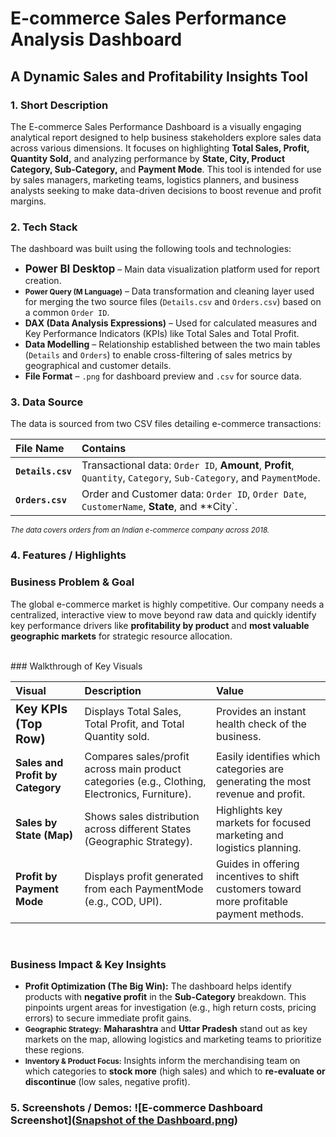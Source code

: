 # E-commerce Sales Performance Analysis Dashboard

## A Dynamic Sales and Profitability Insights Tool

### 1. Short Description 

The E-commerce Sales Performance Dashboard is a visually engaging analytical report designed to help business stakeholders explore sales data across various dimensions. It focuses on highlighting **Total Sales, Profit, Quantity Sold,** and analyzing performance by **State, City, Product Category, Sub-Category,** and **Payment Mode**. This tool is intended for use by sales managers, marketing teams, logistics planners, and business analysts seeking to make data-driven decisions to boost revenue and profit margins.


### 2. Tech Stack

The dashboard was built using the following tools and technologies:

* **<big>Power BI Desktop</big>** – Main data visualization platform used for report creation.
* **<small>Power Query (M Language)</small>** – Data transformation and cleaning layer used for merging the two source files (`Details.csv` and `Orders.csv`) based on a common `Order ID`.
* **DAX (Data Analysis Expressions)** – Used for calculated measures and Key Performance Indicators (KPIs) like Total Sales and Total Profit.
* **Data Modelling** – Relationship established between the two main tables (`Details` and `Orders`) to enable cross-filtering of sales metrics by geographical and customer details.
* **File Format** – `.png` for dashboard preview and `.csv` for source data.


### 3. Data Source

The data is sourced from two CSV files detailing e-commerce transactions:

| File Name | Contains |
| :--- | :--- |
| **`Details.csv`** | Transactional data: `Order ID`, **Amount**, **Profit**, `Quantity`, `Category`, `Sub-Category`, and `PaymentMode`. |
| **`Orders.csv`** | Order and Customer data: `Order ID`, `Order Date`, `CustomerName`, **State**, and **City`. |

<small>*The data covers orders from an Indian e-commerce company across 2018.*</small>


### 4. Features / Highlights

### Business Problem & Goal

The global e-commerce market is highly competitive. Our company needs a centralized, interactive view to move beyond raw data and quickly identify key performance drivers like **profitability by product** and **most valuable geographic markets** for strategic resource allocation.

<br>
### Walkthrough of Key Visuals

| Visual | Description | Value |
| :--- | :--- | :--- |
| **<big>Key KPIs (Top Row)</big>** | Displays Total Sales, Total Profit, and Total Quantity sold. | Provides an instant health check of the business. |
| **Sales and Profit by Category** | Compares sales/profit across main product categories (e.g., Clothing, Electronics, Furniture). | Easily identifies which categories are generating the most revenue and profit. |
| **Sales by State (Map)** | Shows sales distribution across different States (Geographic Strategy). | Highlights key markets for focused marketing and logistics planning. |
| **Profit by Payment Mode** | Displays profit generated from each PaymentMode (e.g., COD, UPI). | Guides in offering incentives to shift customers toward more profitable payment methods. |

<br>

### Business Impact & Key Insights

* **Profit Optimization (The Big Win):** The dashboard helps identify products with **negative profit** in the **Sub-Category** breakdown. This pinpoints urgent areas for investigation (e.g., high return costs, pricing errors) to secure immediate profit gains.
* **<small>Geographic Strategy:</small>** **Maharashtra** and **Uttar Pradesh** stand out as key markets on the map, allowing logistics and marketing teams to prioritize these regions.
* **<small>Inventory & Product Focus:</small>** Insights inform the merchandising team on which categories to **stock more** (high sales) and which to **re-evaluate or discontinue** (low sales, negative profit).


### 5. Screenshots / Demos: ![E-commerce Dashboard Screenshot]([Snapshot of the Dashboard.png](https://github.com/lawanya025/Power-BI-Analysis/blob/main/E-commerce%20Sales%20Performance%20Analysis%20Dashboard/Snapshot%20of%20the%20Dashboard.png))


